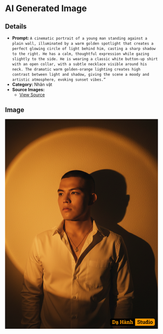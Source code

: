 # AI Generated Image

## Details
- **Prompt:** `A cinematic portrait of a young man standing against a plain wall, illuminated by a warm golden spotlight that creates a perfect glowing circle of light behind him, casting a sharp shadow to the right. He has a calm, thoughtful expression while gazing slightly to the side. He is wearing a classic white button-up shirt with an open collar, with a subtle necklace visible around his neck. The dramatic warm golden-orange lighting creates high contrast between light and shadow, giving the scene a moody and artistic atmosphere, evoking sunset vibes.”`
- **Category:** Nhân vật
- **Source Images:**
  - [View Source](https://raw.githubusercontent.com/lenzcomvth/ImageLibrary/main/Male.png)

## Image
![AI Generated Image](./image-2025-10-06T21-29-22-366Z-x6e0a.png)